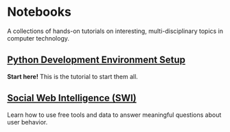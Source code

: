 # Notebooks

A collections of hands-on tutorials on interesting, multi-disciplinary topics in computer technology.

## [Python Development Environment Setup](http://nbviewer.ipython.org/github/boshmaf/notebooks/blob/master/dev-setup/notebook.ipynb)

**Start here!** This is the tutorial to start them all.

## [Social Web Intelligence (SWI)](http://nbviewer.ipython.org/github/boshmaf/notebooks/blob/master/swi/swi.ipynb)

Learn how to use free tools and data to answer meaningful questions about user behavior.
